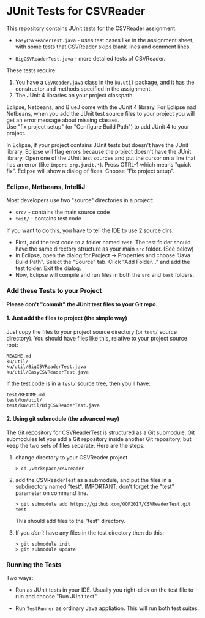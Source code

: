 # JUnit Tests for CSVReader

This repository contains JUnit tests for the CSVReader assignment.

* `EasyCSVReaderTest.java` - uses test cases like in the assignment sheet, with some tests that CSVReader skips blank lines and comment lines.

* `BigCSVReaderTest.java` - more detailed tests of CSVReader.

These tests require:

1. You have a `CSVReader.java` class in the `ku.util` package, and it has the constructor and methods specified in the assignment.
2. The JUnit 4 libraries on your project classpath.

Eclipse, Netbeans, and BlueJ come with the JUnit 4 library.
For Eclipse nad Netbeans, when you add the JUnit test source files to your project you will get an error message about missing classes.  
Use "fix project setup" (or "Configure Build Path") to add JUnit 4 to your project.

In Eclipse, if your project contains JUnit tests but doesn't have the JUnit library, Eclipse will flag errors because the project doesn't have the JUnit library.  Open one of the JUnit test sources and put the cursor on a line that has an error (like `import org.junit.*`). Press CTRL-1 which means "quick fix".  Eclipse will show a dialog of fixes.  Choose "Fix project setup".

### Eclipse, Netbeans, IntelliJ

Most developers use two "source" directories in a project:

* `src/` - contains the main source code
* `test/` - contains test code

If you want to do this, you have to tell the IDE to use 2 source dirs.  

* First, add the test code to a folder named `test`. The test folder should have the same directory structure as your main `src` folder. (See below)
* In Eclipse, open the dialog for Project -> Properties and choose "Java Build Path".  Select the "Source" tab.  Click "Add Folder..." and add the test folder.  Exit the dialog.
* Now, Eclipse will compile and run files in both the `src` and `test` folders.

### Add these Tests to your Project

**Please don't "commit" the JUnit test files to your Git repo.**

#### 1. Just add the files to project (the simple way)

Just copy the files to your project source directory (or `test/` source directory). 
You should have files like this, relative to your project source root: 
```
README.md
ku/util/
ku/util/BigCSVReaderTest.java
ku/util/EasyCSVReaderTest.java
```
If the test code is in a `test/` source tree, then you'll have:
```
test/README.md
test/ku/util/
test/ku/util/BigCSVReaderTest.java
```

#### 2. Using git submodule (the advanced way)

The Git repository for CSVReaderTest is structured as a Git submodule.
Git submodules let you add a Git repository inside another Git repository, but keep the two sets of files separate.  Here are the steps:

1. change directory to your CSVReader project
    ```
    > cd /workspace/csvreader
    ```
2. add the CSVReaderTest as a submodule, and put the files in a subdirectory named "test".  IMPORTANT: don't forget the "test" parameter on command line.
   ```
   > git submodule add https://github.com/OOP2017/CSVReaderTest.git test
   ```
   This should add files to the "test" directory.

3. If you _don't_ have any files in the test directory then do this:
   ```
   > git submodule init
   > git submodule update
   ```

### Running the Tests

Two ways: 

* Run as JUnit tests in your IDE.  Usually you right-click on the test file to run and choose "Run JUnit test".

* Run `TestRunner` as ordinary Java appliation. This will run both test suites.
